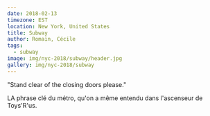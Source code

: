 ```yaml
---
date: 2018-02-13
timezone: EST
location: New York, United States
title: Subway
author: Romain, Cécile
tags:
  - subway
image: img/nyc-2018/subway/header.jpg
gallery: img/nyc-2018/subway
---
```


"Stand clear of the closing doors please."

LA phrase clé du métro, qu'on a même entendu dans l'ascenseur de Toys'R'us.
